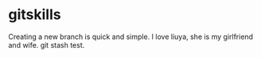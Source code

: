 # gitskills
Creating a new branch is quick and simple.
I love liuya, she is my girlfriend and wife.
git stash test.
